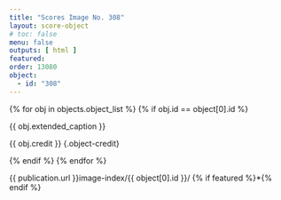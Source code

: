 ```yaml
---
title: "Scores Image No. 308"
layout: score-object
# toc: false
menu: false
outputs: [ html ]
featured: 
order: 13080
object:
  - id: "308"
---
```


{% for obj in objects.object_list %}
{% if obj.id == object[0].id %}

{{ obj.extended_caption }}

{{ obj.credit }} {.object-credit}

{% endif %}
{% endfor %}

<div class="object-credit object-url is-print-only">

{{ publication.url }}image-index/{{ object[0].id }}/ {% if featured %}*{% endif %}

</div>
